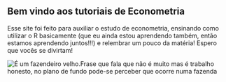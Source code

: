## Bem vindo aos tutoriais de Econometria

Esse site foi feito para auxiliar o estudo de econometria, ensinando como utilizar o R basicamente (que eu ainda estou aprendendo também, então estamos aprendendo juntos!!!) e relembrar um pouco da matéria! Espero que vocês se divirtam!

![É um fazendeiro velho.Frase que fala que não é muito mas é trabalho honesto, no plano de fundo pode-se perceber que ocorre numa fazenda](http://deeconometrist.nl/wp-content/uploads/2019/04/Farmer_meme.jpg)
